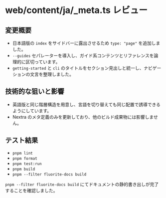 # web/content/ja/_meta.ts レビュー

## 変更概要
- 日本語版の `index` をサイドバーに露出させるため `type: "page"` を追加しました。
- `--guides` セパレーターを導入し、ガイド系コンテンツとリファレンスを論理的に区切っています。
- `getting-started` と `cli` のタイトルをセクション見出しと統一し、ナビゲーションの文言を整理しました。

## 技術的な狙いと影響
- 英語版と同じ階層構造を用意し、言語を切り替えても同じ配置で誘導できるようにしています。
- Nextra のメタ定義のみを更新しており、他のビルド成果物には影響しません。

## テスト結果
- `pnpm lint`
- `pnpm format`
- `pnpm test:run`
- `pnpm build`
- `pnpm --filter fluorite-docs build`

`pnpm --filter fluorite-docs build` にてドキュメントの静的書き出しが完了することを確認しました。